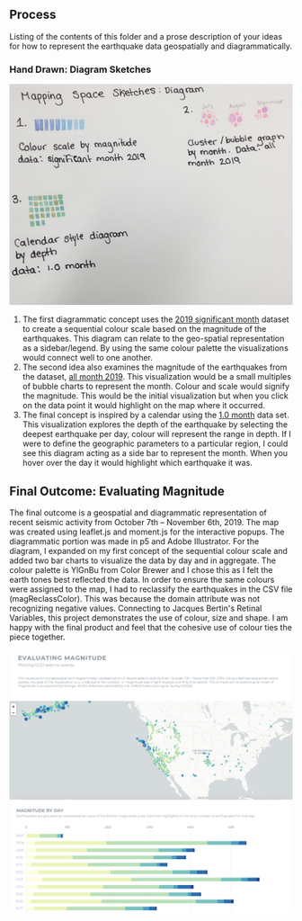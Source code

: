 ## Process

Listing of the contents of this folder and a prose description of your ideas for how to represent
the earthquake data geospatially and diagrammatically.

### Hand Drawn: Diagram Sketches
![Hand Drawn Sketches](https://github.com/lulujordanna/dvia-2019/blob/master/3.mapping-space/process/diagram_Sketches.jpg)

1. The first diagrammatic concept uses the [2019 significant month](https://github.com/lulujordanna/dvia-2019/blob/master/3.mapping-space/data/2019/significant_month.csv) dataset to create a sequential colour scale based on the magnitude of the earthquakes. This diagram can relate to the geo-spatial representation as a sidebar/legend. By using the same colour palette the visualizations would connect well to one another.  
2. The second idea also examines the magnitude of the earthquakes from the dataset, [all month 2019](https://github.com/lulujordanna/dvia-2019/blob/master/3.mapping-space/data/2019/all_month.csv). This visualization would be a small multiples of bubble charts to represent the month. Colour and scale would signify the magnitude. This would be the initial visualization but when you click on the data point it would highlight on the map where it occurred. 
3. The final concept is inspired by a calendar using the [1.0 month](https://github.com/lulujordanna/dvia-2019/blob/master/3.mapping-space/data/1.0_month.csv) data set. This visualization explores the depth of the earthquake by selecting the deepest earthquake per day, colour will represent the range in depth. If I were to define the geographic parameters to a particular region, I could see this diagram acting as a side bar to represent the month. When you hover over the day it would highlight which earthquake it was. 

## Final Outcome: Evaluating Magnitude 
The final outcome is a geospatial and diagrammatic representation of recent seismic activity from October 7th – November 6th, 2019. The map was created using leaflet.js and moment.js for the interactive popups. The diagrammatic portion was made in p5 and Adobe Illustrator. For the diagram, I expanded on my first concept of the sequential colour scale and added two bar charts to visualize the data by day and in aggregate. The colour palette is YlGnBu from Color Brewer and I chose this as I felt the earth tones best reflected the data. In order to ensure the same colours were assigned to the map, I had to reclassify the earthquakes in the CSV file (magReclassColor). This was because the domain attribute was not recognizing negative values. Connecting to Jacques Bertin's Retinal Variables, this project demonstrates the use of colour, size and shape. I am happy with the final product and feel that the cohesive use of colour ties the piece together.

![Final Outcome](https://github.com/lulujordanna/dvia-2019/blob/master/3.mapping-space/process/final1.png)
![Final Outcome](https://github.com/lulujordanna/dvia-2019/blob/master/3.mapping-space/process/final2.png)
